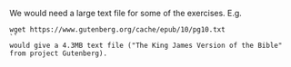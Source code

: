 We would need a large text file for some of the exercises.
E.g.
```
wget https://www.gutenberg.org/cache/epub/10/pg10.txt
``
would give a 4.3MB text file ("The King James Version of the Bible" from project Gutenberg).
